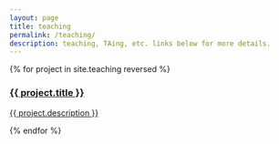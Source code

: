 ```yaml
---
layout: page
title: teaching
permalink: /teaching/
description: teaching, TAing, etc. links below for more details.
---
```


{% for project in site.teaching reversed %}
<div>
    <a href="{{ project.url | prepend: site.baseurl | prepend: site.url }}">
        <h3>{{ project.title }}</h3>
        <p>{{ project.description }}</p>
    </a>
</div>
{% endfor %}